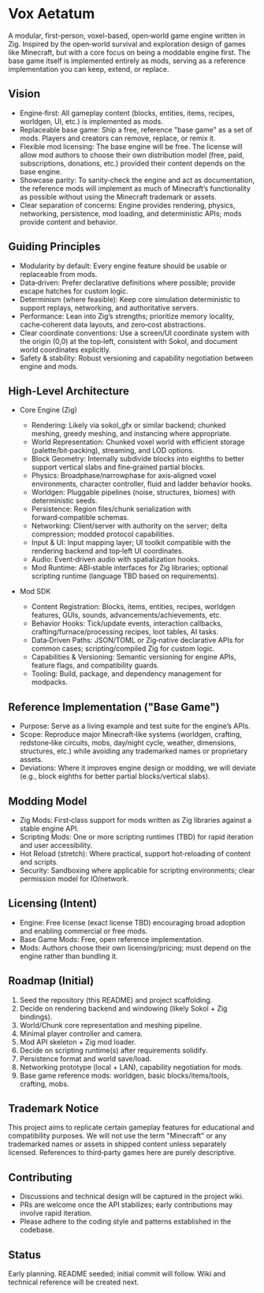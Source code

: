 # Vox Aetatum

A modular, first-person, voxel-based, open‑world game engine written in Zig. Inspired by the open‑world survival and exploration design of games like Minecraft, but with a core focus on being a moddable engine first. The base game itself is implemented entirely as mods, serving as a reference implementation you can keep, extend, or replace.


## Vision

- Engine‑first: All gameplay content (blocks, entities, items, recipes, worldgen, UI, etc.) is implemented as mods.
- Replaceable base game: Ship a free, reference "base game" as a set of mods. Players and creators can remove, replace, or remix it.
- Flexible mod licensing: The base engine will be free. The license will allow mod authors to choose their own distribution model (free, paid, subscriptions, donations, etc.) provided their content depends on the base engine.
- Showcase parity: To sanity‑check the engine and act as documentation, the reference mods will implement as much of Minecraft’s functionality as possible without using the Minecraft trademark or assets.
- Clear separation of concerns: Engine provides rendering, physics, networking, persistence, mod loading, and deterministic APIs; mods provide content and behavior.


## Guiding Principles

- Modularity by default: Every engine feature should be usable or replaceable from mods.
- Data‑driven: Prefer declarative definitions where possible; provide escape hatches for custom logic.
- Determinism (where feasible): Keep core simulation deterministic to support replays, networking, and authoritative servers.
- Performance: Lean into Zig’s strengths; prioritize memory locality, cache‑coherent data layouts, and zero‑cost abstractions.
- Clear coordinate conventions: Use a screen/UI coordinate system with the origin (0,0) at the top‑left, consistent with Sokol, and document world coordinates explicitly.
- Safety & stability: Robust versioning and capability negotiation between engine and mods.


## High‑Level Architecture

- Core Engine (Zig)
  - Rendering: Likely via sokol_gfx or similar backend; chunked meshing, greedy meshing, and instancing where appropriate.
  - World Representation: Chunked voxel world with efficient storage (palette/bit‑packing), streaming, and LOD options.
  - Block Geometry: Internally subdivide blocks into eighths to better support vertical slabs and fine‑grained partial blocks.
  - Physics: Broadphase/narrowphase for axis‑aligned voxel environments, character controller, fluid and ladder behavior hooks.
  - Worldgen: Pluggable pipelines (noise, structures, biomes) with deterministic seeds.
  - Persistence: Region files/chunk serialization with forward‑compatible schemas.
  - Networking: Client/server with authority on the server; delta compression; modded protocol capabilities.
  - Input & UI: Input mapping layer; UI toolkit compatible with the rendering backend and top‑left UI coordinates.
  - Audio: Event‑driven audio with spatialization hooks.
  - Mod Runtime: ABI‑stable interfaces for Zig libraries; optional scripting runtime (language TBD based on requirements).

- Mod SDK
  - Content Registration: Blocks, items, entities, recipes, worldgen features, GUIs, sounds, advancements/achievements, etc.
  - Behavior Hooks: Tick/update events, interaction callbacks, crafting/furnace/processing recipes, loot tables, AI tasks.
  - Data‑Driven Paths: JSON/TOML or Zig‑native declarative APIs for common cases; scripting/compiled Zig for custom logic.
  - Capabilities & Versioning: Semantic versioning for engine APIs, feature flags, and compatibility guards.
  - Tooling: Build, package, and dependency management for modpacks.


## Reference Implementation ("Base Game")

- Purpose: Serve as a living example and test suite for the engine’s APIs.
- Scope: Reproduce major Minecraft‑like systems (worldgen, crafting, redstone‑like circuits, mobs, day/night cycle, weather, dimensions, structures, etc.) while avoiding any trademarked names or proprietary assets.
- Deviations: Where it improves engine design or modding, we will deviate (e.g., block eighths for better partial blocks/vertical slabs).


## Modding Model

- Zig Mods: First‑class support for mods written as Zig libraries against a stable engine API.
- Scripting Mods: One or more scripting runtimes (TBD) for rapid iteration and user accessibility.
- Hot Reload (stretch): Where practical, support hot‑reloading of content and scripts.
- Security: Sandboxing where applicable for scripting environments; clear permission model for IO/network.


## Licensing (Intent)

- Engine: Free license (exact license TBD) encouraging broad adoption and enabling commercial or free mods.
- Base Game Mods: Free, open reference implementation.
- Mods: Authors choose their own licensing/pricing; must depend on the engine rather than bundling it.


## Roadmap (Initial)

1. Seed the repository (this README) and project scaffolding.
2. Decide on rendering backend and windowing (likely Sokol + Zig bindings).
3. World/Chunk core representation and meshing pipeline.
4. Minimal player controller and camera.
5. Mod API skeleton + Zig mod loader.
6. Decide on scripting runtime(s) after requirements solidify.
7. Persistence format and world save/load.
8. Networking prototype (local + LAN), capability negotiation for mods.
9. Base game reference mods: worldgen, basic blocks/items/tools, crafting, mobs.


## Trademark Notice

This project aims to replicate certain gameplay features for educational and compatibility purposes. We will not use the term "Minecraft" or any trademarked names or assets in shipped content unless separately licensed. References to third‑party games here are purely descriptive.


## Contributing

- Discussions and technical design will be captured in the project wiki.
- PRs are welcome once the API stabilizes; early contributions may involve rapid iteration.
- Please adhere to the coding style and patterns established in the codebase.


## Status

Early planning. README seeded; initial commit will follow. Wiki and technical reference will be created next.


